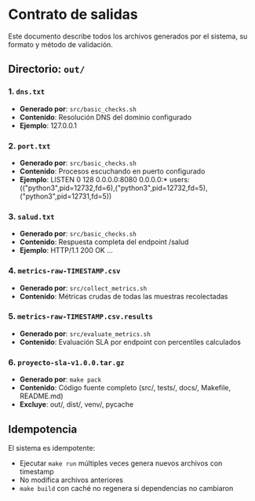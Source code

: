 # Contrato de salidas

Este documento describe todos los archivos generados por el sistema, su formato y método de validación.

## Directorio: `out/`

### 1. `dns.txt`
- **Generado por**: `src/basic_checks.sh`
- **Contenido**: Resolución DNS del dominio configurado
- **Ejemplo**: 127.0.0.1

### 2. `port.txt`
- **Generado por**: `src/basic_checks.sh`
- **Contenido**: Procesos escuchando en puerto configurado
- **Ejemplo**: LISTEN 0 128 0.0.0.0:8080 0.0.0.0:* users:(("python3",pid=12732,fd=6),("python3",pid=12732,fd=5),("python3",pid=12731,fd=5))

### 3. `salud.txt`
- **Generado por**: `src/basic_checks.sh`
- **Contenido**: Respuesta completa del endpoint /salud
- **Ejemplo**: HTTP/1.1 200 OK ...

### 4. `metrics-raw-TIMESTAMP.csv`
- **Generado por**: `src/collect_metrics.sh`
- **Contenido**: Métricas crudas de todas las muestras recolectadas

### 5. `metrics-raw-TIMESTAMP.csv.results`

- **Generado por**: `src/evaluate_metrics.sh`
- **Contenido**: Evaluación SLA por endpoint con percentiles calculados

### 6. `proyecto-sla-v1.0.0.tar.gz`
- **Generado por**: `make pack`
- **Contenido**: Código fuente completo (src/, tests/, docs/, Makefile, README.md)
- **Excluye**: out/, dist/, venv/, pycache

## Idempotencia

El sistema es idempotente:

- Ejecutar `make run` múltiples veces genera nuevos archivos con timestamp
- No modifica archivos anteriores
- `make build` con caché no regenera si dependencias no cambiaron